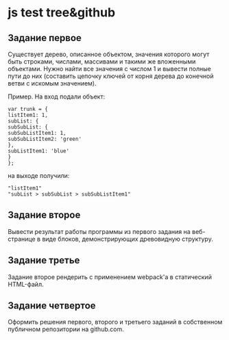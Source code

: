 # js test tree&github

## Задание первое
Существует дерево, описанное объектом, значения которого могут быть строками, числами, массивами и такими же вложенными объектами. Нужно найти все значения с числом 1 и вывести полные пути до них (составить цепочку ключей от корня дерева до конечной ветви с искомым значением).

Пример. На вход подали объект:
```
var trunk = {
listItem1: 1,
subList: {
subSubList: {
subSubListItem1: 1,
subSubListItem2: 'green'
},
subListItem1: 'blue'
}
};
```

на выходе получили:
```
"listItem1"
"subList > subSubList > subSubListItem1"
```

## Задание второе
Вывести результат работы программы из первого задания на веб-странице в виде блоков, демонстрирующих древовидную структуру.

## Задание третье
Задание второе рендерить с применением webpack'а в статический HTML-файл.

## Задание четвертое
Оформить решения первого, второго и третьего заданий в собственном публичном репозитории на github.com.